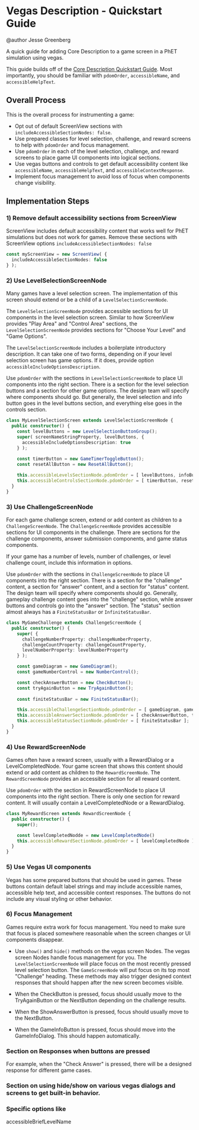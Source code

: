 # Vegas Description - Quickstart Guide

@author Jesse Greenberg

A quick guide for adding Core Description to a game screen in a PhET simulation using vegas.

This guide builds off of the [Core Description Quickstart Guide](https://github.com/phetsims/phet-info/blob/main/doc/core-description-quickstart-guide.md).
Most importantly, you should be familiar with `pdomOrder`, `accessibleName`, and `accessibleHelpText`.

## Overall Process

This is the overall process for instrumenting a game:

- Opt out of default ScreenView sections with `includeAccessibleSectionNodes: false`.
- Use prepared classes for level selection, challenge, and reward screens to help with `pdomOrder` and focus management.
- Use `pdomOrder` in each of the level selection, challenge, and reward screens to place game UI components into logical sections.
- Use vegas buttons and controls to get default accessibility content like `accessibleName`, `accessibleHelpText`, and `accessibleContextResponse`.
- Implement focus management to avoid loss of focus when components change visibility.

## Implementation Steps

### 1) Remove default accessibility sections from ScreenView

ScreenView includes default accessibility content that works well for PhET simulations
but does not work for games. Remove these sections with ScreenView options 
`includeAccessibleSectionNodes: false`

```ts
const myScreenView = new ScreenView( {
  includeAccessibleSectionNodes: false
} );
```

### 2) Use LevelSelectionScreenNode

Many games have a level selection screen. The implementation of this screen should extend
or be a child of a `LevelSelectionScreenNode`.

The `LevelSelectionScreenNode` provides accessible sections for UI components in the
level selection screen. Similar to how ScreenView provides "Play Area" and "Control Area"
sections, the `LevelSelectionScreenNode` provides sections for "Choose Your Level" and
"Game Options".

The `LevelSelectionScreenNode` includes a boilerplate introductory description. It can
take one of two forms, depending on if your level selection screen has game options.
If it does, provide option `accessibleIncludeOptionsDescription`.

Use `pdomOrder` with the sections in `LevelSelectionScreenNode` to place UI components
into the right section. There is a section for the level selection buttons and a section
for other game options. The design team will specify where components should go. But generally,
the level selection and info button goes in the level buttons section, and everything
else goes in the controls section.

```ts
class MyLevelSelectionScreen extends LevelSelectionScreenNode {
  public constructor() {
    const levelButtons = new LevelSelectionButtonGroup();
    super( screenNameStringProperty, levelButtons, {
      accessibleIncludeOptionsDescription: true
    } );
    
    const timerButton = new GameTimerToggleButton();
    const resetAllButton = new ResetAllButton();

    this.accessibleLevelsSectionNode.pdomOrder = [ levelButtons, infoButton ];
    this.accessibleControlsSectionNode.pdomOrder = [ timerButton, resetAllButton ];
  }
}
```

### 3) Use ChallengeScreenNode

For each game challenge screen, extend or add content as children to a `ChallengeScreenNode`.
The `ChallengeScreenNode` provides accessible sections for UI components in the challenge.
There are sections for the challenge components, answer submission components, and game
status components.

If your game has a number of levels, number of challenges, or level challenge count, include
this information in options.

Use `pdomOrder` with the sections in `ChallengeScreenNode` to place UI components
into the right section. There is a section for the "challenge" content, a section for
"answer" content, and a section for "status" content. The design team will specify
where components should go. Generally, gameplay challenge content goes into the "challenge"
section, while answer buttons and controls go into the "answer" section. The "status" section
almost always has a `FiniteStatusBar` or `InfiniteStatusBar`.

```ts
class MyGameChallenge extends ChallengeScreenNode {
  public constructor() {
    super( {
      challengeNumberProperty: challengeNumberProperty,
      challengeCountProperty: challengeCountProperty,
      levelNumberProperty: levelNumberProperty
    } );

    const gameDiagram = new GameDiagram();
    const gameNumberControl = new NumberControl();

    const checkAnswerButton = new CheckButton();
    const tryAgainButton = new TryAgainButton();
    
    const finiteStatusBar = new FiniteStatusBar();

    this.accessibleChallengeSectionNode.pdomOrder = [ gameDiagram, gameNumberControl ];
    this.accessibleAnswerSectionNode.pdomOrder = [ checkAnswerButton, tryAgainButton ];
    this.accessibleStatusSectionNode.pdomOrder = [ finiteStatusBar ];
  }
}
```

### 4) Use RewardScreenNode

Games often have a reward screen, usually with a RewardDialog or a LevelCompletedNode. Your game
screen that shows this content should extend or add content as children to the `RewardScreenNode`.
The `RewardScreenNode` provides an accessible section for all reward content.

Use `pdomOrder` with the section in RewardScreenNode to place UI components into the 
right section. There is only one section for reward content. It will usually contain
a LevelCompletedNode or a RewardDialog.

```ts
class MyRewardScreen extends RewardScreenNode {
  public constructor() {
    super();

    const levelCompletedNodde = new LevelCompletedNode()
    this.accessibleRewardSectionNode.pdomOrder = [ levelCompletedNode ];
  }
}
```

### 5) Use Vegas UI components

Vegas has some prepared buttons that should be used in games. These buttons contain
default label strings and may include accessible names, accessible help text, and
accessible context responses. The buttons do not include any visual styling or other behavior.

### 6) Focus Management

Games require extra work for focus management. You need to make sure that focus is
placed somewhere reasonable when the screen changes or UI components disappear.

- Use `show()` and `hide()` methods on the vegas screen Nodes. The vegas screen Nodes handle focus management for you.
  The `LevelSelectionScreenNode` will place focus on the most recently pressed level selection button. The `GameScreenNode` will
  put focus on its top most "Challenge" heading. These methods may also trigger designed context responses
  that should happen after the new screen becomes visible.

- When the CheckButton is pressed, focus should usually move to the TryAgainButton or the NextButton depending on the challenge results.
- When the ShowAnswerButton is pressed, focus should usually move to the NextButton.
- When the GameInfoButton is pressed, focus should move into the GameInfoDialog. This should happen automatically.

### Section on Responses when buttons are pressed
For example, when the "Check Answer" is pressed, there will be a designed response for different game cases.

### Section on using hide/show on various vegas dialogs and screens to get built-in behavior.

### Specific options like
accessibleBriefLevelName